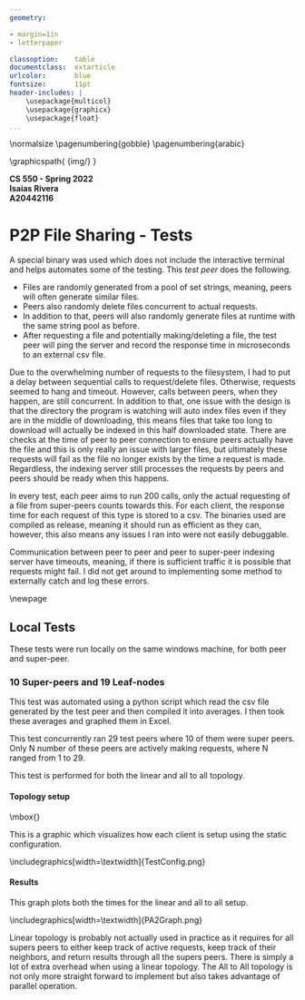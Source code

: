 ```yaml
---
geometry:

- margin=1in
- letterpaper

classoption:    table
documentclass:  extarticle
urlcolor:       blue
fontsize:       11pt
header-includes: |
    \usepackage{multicol}
    \usepackage{graphicx}
    \usepackage{float}
...
```


\normalsize
\pagenumbering{gobble}
\pagenumbering{arabic}

\graphicspath{ {img/} }

**CS 550 - Spring 2022**  
**Isaias Rivera**  
**A20442116**

# P2P File Sharing - Tests

A special binary was used which does not include the interactive terminal and helps automates some of the testing.
This *test peer* does the following.

- Files are randomly generated from a pool of set strings, meaning, peers will often generate similar files.
- Peers also randomly delete files concurrent to actual requests.
- In addition to that, peers will also randomly generate files at runtime with the same string pool as before.
- After requesting a file and potentially making/deleting a file, the test peer will ping the server and record the response time in microseconds to an external csv file.

Due to the overwhelming number of requests to the filesystem, I had to put a delay between sequential calls to request/delete files. Otherwise, requests seemed to hang and timeout. However, calls between peers, when they happen, are still concurrent. In addition to that, one issue with the design is that the directory the program is watching will auto index files even if they are in the middle of downloading, this means files that take too long to download will actually be indexed in this half downloaded state. There are checks at the time of peer to peer connection to ensure peers actually have the file and this is only really an issue with larger files, but ultimately these requests will fail as the file no longer exists by the time a request is made. Regardless, the indexing server still processes the requests by peers and peers should be ready when this happens.

In every test, each peer aims to run 200 calls, only the actual requesting of a file from super-peers counts towards this. For each client, the response time for each request of this type is stored to a csv.
The binaries used are compiled as release, meaning it should run as efficient as they can, however, this also means any issues I ran into were not easily debuggable.

Communication between peer to peer and peer to super-peer indexing server have timeouts, meaning, if there is sufficient traffic it is possible that requests might fail. I did not get around to implementing some method to externally catch and log these errors.

\newpage

## Local Tests

These tests were run locally on the same windows machine, for both peer and super-peer.

### 10 Super-peers and 19 Leaf-nodes

This test was automated using a python script which read the csv file generated by the test peer and then compiled it into averages.
I then took these averages and graphed them in Excel.

This test concurrently ran 29 test peers where 10 of them were super peers. Only N number of these peers are actively making requests, where N ranged from 1 to 29.

This test is performed for both the linear and all to all topology.

#### Topology setup

\mbox{}

This is a graphic which visualizes how each client is setup using the static configuration.

\includegraphics[width=\textwidth]{TestConfig.png}

#### Results

This graph plots both the times for the linear and all to all setup.

\includegraphics[width=\textwidth]{PA2Graph.png}

Linear topology is probably not actually used in practice as it requires for all supers peers to either keep track of active requests, keep track of their neighbors, and return results through all the supers peers. There is simply a lot of extra overhead when using a linear topology. The All to All topology is not only more straight forward to implement but also takes advantage of parallel operation.
